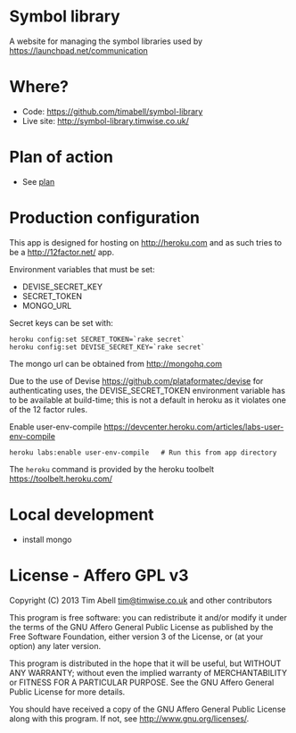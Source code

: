 Symbol library
==============

A website for managing the symbol libraries used by https://launchpad.net/communication

Where?
======

* Code: <https://github.com/timabell/symbol-library>
* Live site: <http://symbol-library.timwise.co.uk/>

Plan of action
==============

* See [plan](plan.md)

Production configuration
========================

This app is designed for hosting on <http://heroku.com> and as such tries to be a <http://12factor.net/> app.

Environment variables that must be set:

* DEVISE_SECRET_KEY
* SECRET_TOKEN
* MONGO_URL

Secret keys can be set with:

	heroku config:set SECRET_TOKEN=`rake secret`
	heroku config:set DEVISE_SECRET_KEY=`rake secret`

The mongo url can be obtained from <http://mongohq.com>

Due to the use of Devise <https://github.com/plataformatec/devise> for authenticating uses, the DEVISE_SECRET_TOKEN environment variable has to be available at build-time; this is not a default in heroku as it violates one of the 12 factor rules.

Enable user-env-compile <https://devcenter.heroku.com/articles/labs-user-env-compile>

	heroku labs:enable user-env-compile   # Run this from app directory

The `heroku` command is provided by the heroku toolbelt <https://toolbelt.heroku.com/>

Local development
=================

* install mongo

License - Affero GPL v3
=======================

Copyright (C) 2013 Tim Abell <tim@timwise.co.uk> and other contributors

This program is free software: you can redistribute it and/or modify
it under the terms of the GNU Affero General Public License as published by
the Free Software Foundation, either version 3 of the License, or
(at your option) any later version.

This program is distributed in the hope that it will be useful,
but WITHOUT ANY WARRANTY; without even the implied warranty of
MERCHANTABILITY or FITNESS FOR A PARTICULAR PURPOSE.  See the
GNU Affero General Public License for more details.

You should have received a copy of the GNU Affero General Public License
along with this program.  If not, see <http://www.gnu.org/licenses/>.
